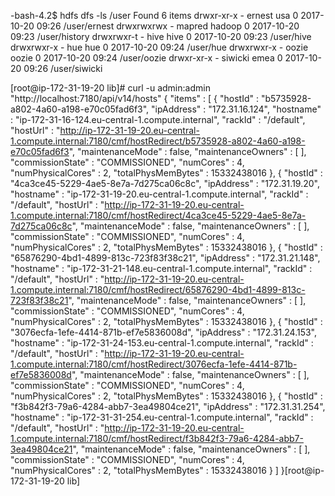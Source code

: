 
-bash-4.2$ hdfs dfs -ls /user
Found 6 items
drwxr-xr-x   - ernest  usa             0 2017-10-20 09:26 /user/ernest
drwxrwxrwx   - mapred  hadoop          0 2017-10-20 09:23 /user/history
drwxrwxr-t   - hive    hive            0 2017-10-20 09:23 /user/hive
drwxrwxr-x   - hue     hue             0 2017-10-20 09:24 /user/hue
drwxrwxr-x   - oozie   oozie           0 2017-10-20 09:24 /user/oozie
drwxr-xr-x   - siwicki emea            0 2017-10-20 09:26 /user/siwicki


[root@ip-172-31-19-20 lib]# curl -u admin:admin "http://localhost:7180/api/v14/hosts"
{
  "items" : [ {
    "hostId" : "b5735928-a802-4a60-a198-e70c05fad6f3",
    "ipAddress" : "172.31.16.124",
    "hostname" : "ip-172-31-16-124.eu-central-1.compute.internal",
    "rackId" : "/default",
    "hostUrl" : "http://ip-172-31-19-20.eu-central-1.compute.internal:7180/cmf/hostRedirect/b5735928-a802-4a60-a198-e70c05fad6f3",
    "maintenanceMode" : false,
    "maintenanceOwners" : [ ],
    "commissionState" : "COMMISSIONED",
    "numCores" : 4,
    "numPhysicalCores" : 2,
    "totalPhysMemBytes" : 15332438016
  }, {
    "hostId" : "4ca3ce45-5229-4ae5-8e7a-7d275ca06c8c",
    "ipAddress" : "172.31.19.20",
    "hostname" : "ip-172-31-19-20.eu-central-1.compute.internal",
    "rackId" : "/default",
    "hostUrl" : "http://ip-172-31-19-20.eu-central-1.compute.internal:7180/cmf/hostRedirect/4ca3ce45-5229-4ae5-8e7a-7d275ca06c8c",
    "maintenanceMode" : false,
    "maintenanceOwners" : [ ],
    "commissionState" : "COMMISSIONED",
    "numCores" : 4,
    "numPhysicalCores" : 2,
    "totalPhysMemBytes" : 15332438016
  }, {
    "hostId" : "65876290-4bd1-4899-813c-723f83f38c21",
    "ipAddress" : "172.31.21.148",
    "hostname" : "ip-172-31-21-148.eu-central-1.compute.internal",
    "rackId" : "/default",
    "hostUrl" : "http://ip-172-31-19-20.eu-central-1.compute.internal:7180/cmf/hostRedirect/65876290-4bd1-4899-813c-723f83f38c21",
    "maintenanceMode" : false,
    "maintenanceOwners" : [ ],
    "commissionState" : "COMMISSIONED",
    "numCores" : 4,
    "numPhysicalCores" : 2,
    "totalPhysMemBytes" : 15332438016
  }, {
    "hostId" : "3076ecfa-1efe-4414-871b-ef7e5836008d",
    "ipAddress" : "172.31.24.153",
    "hostname" : "ip-172-31-24-153.eu-central-1.compute.internal",
    "rackId" : "/default",
    "hostUrl" : "http://ip-172-31-19-20.eu-central-1.compute.internal:7180/cmf/hostRedirect/3076ecfa-1efe-4414-871b-ef7e5836008d",
    "maintenanceMode" : false,
    "maintenanceOwners" : [ ],
    "commissionState" : "COMMISSIONED",
    "numCores" : 4,
    "numPhysicalCores" : 2,
    "totalPhysMemBytes" : 15332438016
  }, {
    "hostId" : "f3b842f3-79a6-4284-abb7-3ea49804ce21",
    "ipAddress" : "172.31.31.254",
    "hostname" : "ip-172-31-31-254.eu-central-1.compute.internal",
    "rackId" : "/default",
    "hostUrl" : "http://ip-172-31-19-20.eu-central-1.compute.internal:7180/cmf/hostRedirect/f3b842f3-79a6-4284-abb7-3ea49804ce21",
    "maintenanceMode" : false,
    "maintenanceOwners" : [ ],
    "commissionState" : "COMMISSIONED",
    "numCores" : 4,
    "numPhysicalCores" : 2,
    "totalPhysMemBytes" : 15332438016
  } ]
}[root@ip-172-31-19-20 lib]
